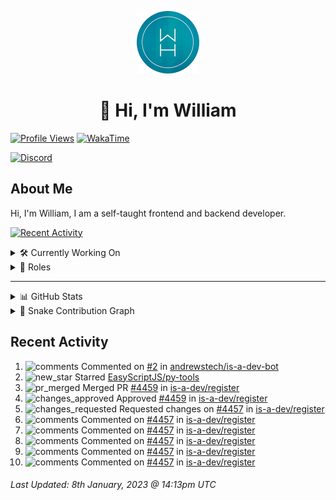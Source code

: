 <p align="center">
  <a href="https://wdh.gg">
    <img src="https://raw.githubusercontent.com/WilliamDavidHarrison/WilliamDavidHarrison/main/assets/logo.png" height="100" width="100">
  </a>
</p>

<h1 align="center">👋 Hi, I'm William</h1>

[![Profile Views](https://komarev.com/ghpvc/?username=williamdavidharrison&color=blue&style=for-the-badge)](https://wdh.gg/github)
[![WakaTime](https://wakatime.com/badge/user/817e29c1-e1ac-4adc-936b-37bfa447c165.svg?style=for-the-badge)](https://wdh.gg/wakatime)

[![Discord](https://lanyard.cnrad.dev/api/853158265466257448)](https://wdh.gg/discord/account)

## About Me
Hi, I'm William, I am a self-taught frontend and backend developer.

[![Recent Activity](https://img.shields.io/badge/-Recent%20Activity-333333?style=for-the-badge&logo=github)](https://wdh.gg/activity)

<details>
  <summary>🛠️ Currently Working On</summary>
  <br>

  [![Easy Script](https://img.shields.io/badge/-Easy%20Script-333333?style=for-the-badge)](https://wdh.gg/easyscript)

</details>

<details>
  <summary>💼 Roles</summary>
  <br>

  [![Future Focus Accounting](https://img.shields.io/badge/Future%20Focus%20Accounting-Developer-222222?style=for-the-badge)](https://wdh.gg/ffa/github)

  [![Open Domains](https://img.shields.io/badge/Open%20Domains-Maintainer-222222?style=for-the-badge)](https://wdh.gg/od)

  [![is-a.dev](https://img.shields.io/badge/is--a.dev-Maintainer-222222?style=for-the-badge)](https://wdh.gg/is-a-dev)

  [![is-a-good.dev](https://img.shields.io/badge/is--a--good.dev-Helper-222222?style=for-the-badge)](https://wdh.gg/is-a-good-dev)

</details>

---

<details>
  <summary>📊 GitHub Stats</summary>
  <br>

  ![GitHub Stats](https://github-readme-stats.vercel.app/api?username=williamdavidharrison&theme=algolia&show_icons=true&border_radius=8&count_private=true&include_all_commits=true)

  ![Top Languages](https://github-readme-stats.vercel.app/api/top-langs/?username=williamdavidharrison&theme=algolia&layout=compact&border_radius=8)

  ![GitHub Streak](https://streak-stats.demolab.com/?user=WilliamDavidHarrison&theme=dark)

</details>

<details>
  <summary>🐍 Snake Contribution Graph</summary>
  <br>

  ![Snake](https://github.com/WilliamDavidHarrison/WilliamDavidHarrison/blob/output/github-contribution-grid-snake.svg)

</details>

## Recent Activity

<!--RECENT_ACTIVITY:start-->
1. ![comments](https://cdn.jsdelivr.net/gh/Readme-Workflows/Readme-Icons@main/icons/octicons/Comment.svg) Commented on [#2](https://github.com/andrewstech/is-a-dev-bot/pull/2#issuecomment-1374828487) in [andrewstech/is-a-dev-bot](https://github.com/andrewstech/is-a-dev-bot)<br>
2. ![new_star](https://cdn.jsdelivr.net/gh/Readme-Workflows/Readme-Icons@main/icons/octicons/StarredRepositoryYellow.svg) Starred [EasyScriptJS/py-tools](https://github.com/EasyScriptJS/py-tools)<br>
3. ![pr_merged](https://cdn.jsdelivr.net/gh/Readme-Workflows/Readme-Icons@main/icons/octicons/PullRequestMerged.svg) Merged PR [#4459](https://github.com/is-a-dev/register/pull/4459) in [is-a-dev/register](https://github.com/is-a-dev/register)<br>
4. ![changes_approved](https://cdn.jsdelivr.net/gh/Readme-Workflows/Readme-Icons@main/icons/octicons/ApprovedChanges.svg) Approved [#4459](https://github.com/is-a-dev/register/pull/4459#pullrequestreview-1239775220) in [is-a-dev/register](https://github.com/is-a-dev/register)<br>
5. ![changes_requested](https://cdn.jsdelivr.net/gh/Readme-Workflows/Readme-Icons@main/icons/octicons/RequestedChanges.svg) Requested changes on [#4457](https://github.com/is-a-dev/register/pull/4457#pullrequestreview-1239739176) in [is-a-dev/register](https://github.com/is-a-dev/register)<br>
6. ![comments](https://cdn.jsdelivr.net/gh/Readme-Workflows/Readme-Icons@main/icons/octicons/Comment.svg) Commented on [#4457](https://github.com/is-a-dev/register/pull/4457#discussion_r1064096469) in [is-a-dev/register](https://github.com/is-a-dev/register)<br>
7. ![comments](https://cdn.jsdelivr.net/gh/Readme-Workflows/Readme-Icons@main/icons/octicons/Comment.svg) Commented on [#4457](https://github.com/is-a-dev/register/pull/4457#discussion_r1064096598) in [is-a-dev/register](https://github.com/is-a-dev/register)<br>
8. ![comments](https://cdn.jsdelivr.net/gh/Readme-Workflows/Readme-Icons@main/icons/octicons/Comment.svg) Commented on [#4457](https://github.com/is-a-dev/register/pull/4457#discussion_r1064096418) in [is-a-dev/register](https://github.com/is-a-dev/register)<br>
9. ![comments](https://cdn.jsdelivr.net/gh/Readme-Workflows/Readme-Icons@main/icons/octicons/Comment.svg) Commented on [#4457](https://github.com/is-a-dev/register/pull/4457#discussion_r1064096621) in [is-a-dev/register](https://github.com/is-a-dev/register)<br>
10. ![comments](https://cdn.jsdelivr.net/gh/Readme-Workflows/Readme-Icons@main/icons/octicons/Comment.svg) Commented on [#4457](https://github.com/is-a-dev/register/pull/4457#discussion_r1064096365) in [is-a-dev/register](https://github.com/is-a-dev/register)<br>
<!--RECENT_ACTIVITY:end-->

<!--RECENT_ACTIVITY:last_update-->
###### Last Updated: 8th January, 2023 @ 14:13pm UTC
<!--RECENT_ACTIVITY:last_update_end-->
